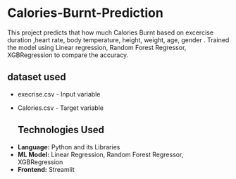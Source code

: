 # Calories-Burnt-Prediction

This project predicts that how much  Calories Burnt based on excercise duration ,heart rate, body temperature, height, weight, age, gender . Trained the model using Linear regression, Random Forest Regressor, XGBRegression to compare the accuracy.

## dataset used
* execrise.csv - Input variable
* Calories.csv - Target variable

  ## Technologies Used
- **Language:** Python and its Libraries
- **ML Model:** Linear Regression, Random Forest Regressor, XGBRegression 
- **Frontend:** Streamlit

